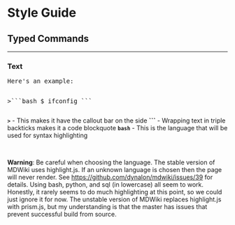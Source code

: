 # Style Guide

## **Typed Commands**


---

###  **Text**

<p>
<pre>Here's an example:

&gt;\`\`\`bash
$ ifconfig
\`\`\`
</pre>
</p>

**`>`** - This makes it have the callout bar on the side
**```** - Wrapping text in triple backticks makes it a code blockquote
**`bash`** - This is the language that will be used for syntax highlighting

<br>

**Warning**: Be careful when choosing the language. The stable version of MDWiki uses highlight.js. If an unknown language is chosen then the page will never render. See https://github.com/dynalon/mdwiki/issues/39 for details. Using bash, python, and sql (in lowercase) all seem to work. Honestly, it rarely seems to do much highlighting at this point, so we could just ignore it for now. The unstable version of MDWiki replaces highlight.js with prism.js, but my understanding is that the master has issues that prevent successful build from source.

<br>

<!--

###  **Rendered**
>```
$ ifconfig
```

<br>
## **Links**

---

###  **Text**

```
[**`https://localhost/scanners/pilots.php`**](https://localhost/scanners/pilots.php)
```

<br>
###  **Rendered**
[**`https://localhost/scanners/pilots.php`**](https://localhost/scanners/pilots.php)
<br>
## **Tables**

---


###  **Text**

```
<table><tr bgcolor="grey"><th>Key Name</th><th>Type</th><th>Data</th></tr>
<tr><td>&nbsp;</td><td>&nbsp;</td><td>&nbsp;</td></tr><tr><td>&nbsp;</td><td>&nbsp;</td><td>&nbsp;</td></tr><tr><td>&nbsp;</td><td>&nbsp;</td><td>&nbsp;</td></tr></table>
```

**Note:** The stable version of MDWiki has a bug in the way it handles HTML tables. The spacing increases associated with the number of lines the HTML spans. You will likely need to make the HTML less readable (span fewer lines) in order to not have lots of stray spacing.

<br>
###  **Rendered**

<table><tr bgcolor="grey"><th>Key Name</th><th>Type</th><th>Data</th></tr>
<tr><td>&nbsp;</td><td>&nbsp;</td><td>&nbsp;</td></tr><tr><td>&nbsp;</td><td>&nbsp;</td><td>&nbsp;</td></tr><tr><td>&nbsp;</td><td>&nbsp;</td><td>&nbsp;</td></tr></table>

<br>
## **Spacing Issues**

---

<br>
### **Lack of space**

**Note:** Often a `<br>` tag will need to be added to increase the spacing of elements in the markdown view.
<br>
## **Text Callout/highlighting**

---

<br>

## **Tool Names/Actions**

---


Items that will be bolded:
Tool Names: Wireshark, tshark, bro, etc.
Actions: Click submit, Right-click, etc.
###  **Text**

```
**Wireshark**
```

<br>
###  **Rendered**

**Wireshark**
<br>
## **Paths/Shell Commands/Filenames**

---

###  **Text**

```
**`/etc/passwd`**
```
<br>
###  **Rendered**

**`/etc/passwd`**

## **Exercise Step Numbers**

---

<br>
### **Text**

```
**2\.**
```
<br>
### **Rendered**

**2\.**

## **Menu Navigation - Arrows**
### **Text**

```
&rarr;
```
<br>
### **Rendered**

&rarr;

## **Indentation**

---

<br>
### **Text**

```
&nbsp;&nbsp;&nbsp;&nbsp;&nbsp;A.  Click on packet 2051 (SYN) and expand the arrow next to "Transmission Control Protocol…."
&nbsp;&nbsp;&nbsp;&nbsp;&nbsp;B.  Right-click on "Flags: 0x002 (SYN)".
&nbsp;&nbsp;&nbsp;&nbsp;&nbsp;C.  Go to "Apply as Filter"
&nbsp;&nbsp;&nbsp;&nbsp;&nbsp;D.  Choose "…and Selected".
```
<br>
### **Rendered**

&nbsp;&nbsp;&nbsp;&nbsp;&nbsp;A.  Click on packet 2051 (SYN) and expand the arrow next to "Transmission Control Protocol…."
&nbsp;&nbsp;&nbsp;&nbsp;&nbsp;B.  Right-click on "Flags: 0x002 (SYN)".
&nbsp;&nbsp;&nbsp;&nbsp;&nbsp;C.  Go to "Apply as Filter"
&nbsp;&nbsp;&nbsp;&nbsp;&nbsp;D.  Choose "…and Selected".

-->

